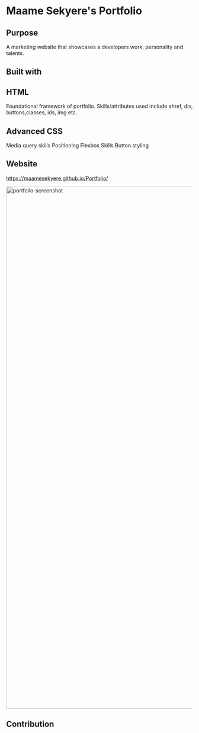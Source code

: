 # Maame Sekyere's Portfolio

## Purpose

A marketing website that showcases a developers work, personality and talents.

## Built with

## HTML

Foundational framework of portfolio. Skills/attributes used include ahref, div, buttons,classes, ids, img etc.

## Advanced CSS

Media query skills
Positioning
Flexbox Skills
Button styling

## Website

https://maamesekyere.github.io/Portfolio/

<img width="1411" alt="portfolio-screenshot" src="https://user-images.githubusercontent.com/94888460/158046725-e63184a6-1af7-498d-b601-79aa249b7d34.png">

## Contribution
